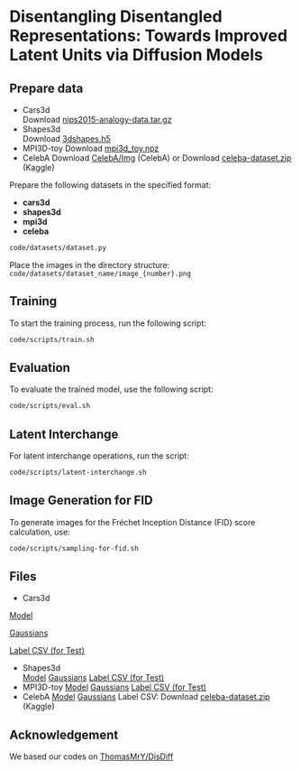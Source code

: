 # Disentangling Disentangled Representations: Towards Improved Latent Units via Diffusion Models

## Prepare data
* Cars3d   
Download [nips2015-analogy-data.tar.gz](http://www.scottreed.info/files/nips2015-analogy-data.tar.gz)
* Shapes3d  
Download [3dshapes.h5](https://console.cloud.google.com/storage/browser/3d-shapes)
* MPI3D-toy
Download [mpi3d_toy.npz](https://storage.googleapis.com/mpi3d_disentanglement_dataset/data/mpi3d_toy.npz)
* CelebA
Download [CelebA/Img](https://mmlab.ie.cuhk.edu.hk/projects/CelebA.html) (CelebA)
or
Download [celeba-dataset.zip](https://www.kaggle.com/datasets/jessicali9530/celeba-dataset) (Kaggle)

Prepare the following datasets in the specified format:

- **cars3d**
- **shapes3d**
- **mpi3d**
- **celeba**

```bash
code/datasets/dataset.py
```

Place the images in the directory structure:  
`code/datasets/dataset_name/image_{number}.png`

## Training

To start the training process, run the following script:

```bash
code/scripts/train.sh
```

## Evaluation

To evaluate the trained model, use the following script:

```bash
code/scripts/eval.sh
```

## Latent Interchange

For latent interchange operations, run the script:

```bash
code/scripts/latent-interchange.sh
```

## Image Generation for FID

To generate images for the Fréchet Inception Distance (FID) score calculation, use:

```bash
code/scripts/sampling-for-fid.sh
```

## Files
* Cars3d
  
[Model](https://drive.google.com/file/d/1OdTum8mFAUCSfeXxDBipzzlh5PacBbLn/view?usp=drive_link)

[Gaussians](https://drive.google.com/file/d/1BMMH55TC7aFmHZZyxicMo-m5kp72Sd6j/view?usp=drive_link)

[Label CSV (for Test)](https://drive.google.com/file/d/1VQo7hTNjwkDYOael-dl4_ZI2U_Qp9-C0/view?usp=drive_link)

* Shapes3d  
[Model](https://drive.google.com/file/d/1Zj-6idOErPzFr3YRaAfZ7KuSt6_THgcN/view?usp=drive_link)
[Gaussians](https://drive.google.com/file/d/1zCbr27XhBqCXXO3jRrPPLBcM5g31KJQ5/view?usp=drive_link)
[Label CSV (for Test)](https://drive.google.com/file/d/1qo5P1wcuemweMXfwqGyp_M4ZWjKZcqI3/view?usp=drive_link)
* MPI3D-toy
[Model](https://drive.google.com/file/d/1Tq5ROEKzWkuNh05SosCU3wfYuq8ioiX8/view?usp=drive_link)
[Gaussians](https://drive.google.com/file/d/1sWKoYx8uMSdijsmslIueySkY6nvaVKEq/view?usp=drive_link)
[Label CSV (for Test)](https://drive.google.com/file/d/120dOm-tBVOaNcpVnWy1B42Q8h8py5BOE/view?usp=drive_link)
* CelebA
[Model](https://drive.google.com/file/d/1kQ-_W_nj7MZkHmEcPoMUegI6nrHyJ-K7/view?usp=drive_link)
[Gaussians](https://drive.google.com/file/d/1FDadeGqzpKMZcjVomJxs1o_xmbVqclR5/view?usp=drive_link)
Label CSV: Download [celeba-dataset.zip](https://www.kaggle.com/datasets/jessicali9530/celeba-dataset) (Kaggle)

## Acknowledgement

We based our codes on [ThomasMrY/DisDiff](https://github.com/ThomasMrY/DisDiff)
